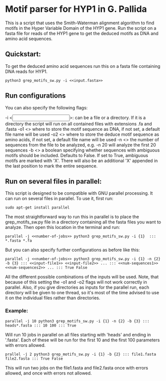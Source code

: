 # Motif parser for HYP1 in G. Pallida

This is a script that uses the Smith-Waterman alignment algorithm to find motifs in the Hyper Variable Domain of the HYP1 gene. 
Run the script on a fasta file for reads of the HYP1 gene to get the deduced motifs as DNA and amino acid sequences.

## Quickstart: 

To get the deduced amino acid sequences run this on a fasta file containing DNA reads for HYP1.

    python3 grep_motifs_sw.py -i <<input.fasta>> 

## Run configurations

You can also specify the following flags:

-i <<input>>: can be a file or a directory. If it is a directory the script will run on all contained files with extensions .fa and .fasta
-o1 <<dna-output-file>> where to store the motif sequence as DNA, if not set, a default file name will be used
-o2 <<aa-output-file>> where to store the deduce motif sequence as amino acids, if not set, a default file name will be used
-n <<num-sequences>> the number of sequences from the file to be analyzed, e.g. -n 20 will analyze the first 20 sequences
-b <<allow-bad>> a boolean specifying whether sequences with ambiguous motifs should be included. Defaults to False. If set to True, ambiguous motifs are marked with 'X'. There will also be an additional 'X' appended in the last position to mark the entire sequence.


## Run on several files in parallel:

This script is designed to be compatible with GNU parallel processing. It can run on several files in parallel.
To use it, first run:

    sudo apt-get install parallel

The most straightforward way to run this in parallel is to place the grep_motifs_sw.py file in a directory containing all the fasta files you want to analyze.
Then open this location in the terminal and run:

    parallel -j <<number-of-jobs>> python3 grep_motifs_sw.py -i {1}  ::: *.fasta *.fa  


But you can also specify further configurations as before like this:

    parallel -j <<number-of-jobs>> python3 grep_motifs_sw.py -i {1} -n {2} -b {3} ::: <<input-file1>> <<input-file2>> ... ::: <<num-sequences1>> <<num-sequences2>> ... ::: True False 

All the different possible combinations of the inputs will be used. Note, that because of this setting the -o1 and -o2 flags will not work correctly in parallel.
Also, if you give directories as inputs for the parallel run, each directory will be given to one thread, so it's most of the time advised to use it on the individual files rather than directories.

### Example:

    parallel -j 10 python3 grep_motifs_sw.py -i {1} -n {2} -b {3} ::: heads*.fasta ::: 10 100 ::: True 

Will run 10 jobs in parallel on all files starting with 'heads' and ending in '.fasta'. Each of these will be run for the first 10 and the first 100 parameters with errors allowed.

    prallel -j 2 python3 grep_motifs_sw.py -i {1} -b {2} ::: file1.fasta file2.fasta ::: True False

This will run two jobs on the file1.fasta and file2.fasta once with errors allowed, and once with errors not allowed.






